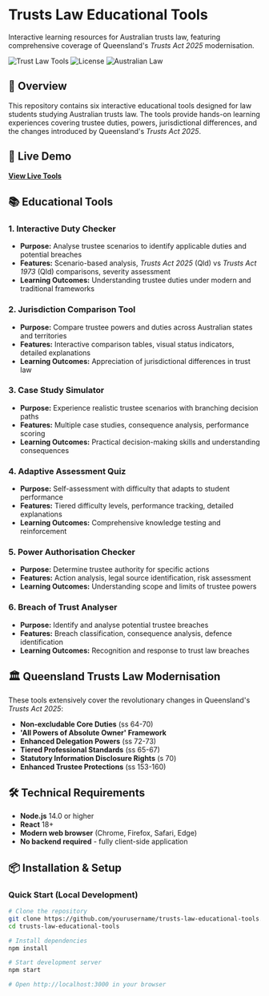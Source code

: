 # Trusts Law Educational Tools

Interactive learning resources for Australian trusts law, featuring comprehensive coverage of Queensland's *Trusts Act 2025* modernisation.

![Trust Law Tools](https://img.shields.io/badge/React-18+-blue.svg)
![License](https://img.shields.io/badge/License-Educational-green.svg)
![Australian Law](https://img.shields.io/badge/Jurisdiction-Australia-orange.svg)

## 🎯 Overview

This repository contains six interactive educational tools designed for law students studying Australian trusts law. The tools provide hands-on learning experiences covering trustee duties, powers, jurisdictional differences, and the changes introduced by Queensland's *Trusts Act 2025*.

## 🚀 Live Demo

**[View Live Tools](https://slmckibbin.github.io/trusts-law-educational-tools)**

## 📚 Educational Tools

### 1. Interactive Duty Checker
- **Purpose:** Analyse trustee scenarios to identify applicable duties and potential breaches
- **Features:** Scenario-based analysis, *Trusts Act 2025* (Qld) vs *Trusts Act 1973* (Qld) comparisons, severity assessment
- **Learning Outcomes:** Understanding trustee duties under modern and traditional frameworks

### 2. Jurisdiction Comparison Tool
- **Purpose:** Compare trustee powers and duties across Australian states and territories
- **Features:** Interactive comparison tables, visual status indicators, detailed explanations
- **Learning Outcomes:** Appreciation of jurisdictional differences in trust law

### 3. Case Study Simulator
- **Purpose:** Experience realistic trustee scenarios with branching decision paths
- **Features:** Multiple case studies, consequence analysis, performance scoring
- **Learning Outcomes:** Practical decision-making skills and understanding consequences

### 4. Adaptive Assessment Quiz
- **Purpose:** Self-assessment with difficulty that adapts to student performance
- **Features:** Tiered difficulty levels, performance tracking, detailed explanations
- **Learning Outcomes:** Comprehensive knowledge testing and reinforcement

### 5. Power Authorisation Checker
- **Purpose:** Determine trustee authority for specific actions
- **Features:** Action analysis, legal source identification, risk assessment
- **Learning Outcomes:** Understanding scope and limits of trustee powers

### 6. Breach of Trust Analyser
- **Purpose:** Identify and analyse potential trustee breaches
- **Features:** Breach classification, consequence analysis, defence identification
- **Learning Outcomes:** Recognition and response to trust law breaches

## 🏛️ Queensland Trusts Law Modernisation

These tools extensively cover the revolutionary changes in Queensland's *Trusts Act 2025*:

- **Non-excludable Core Duties** (ss 64-70)
- **'All Powers of Absolute Owner' Framework**
- **Enhanced Delegation Powers** (ss 72-73)
- **Tiered Professional Standards** (ss 65-67)
- **Statutory Information Disclosure Rights** (s 70)
- **Enhanced Trustee Protections** (ss 153-160)

## 🛠️ Technical Requirements

- **Node.js** 14.0 or higher
- **React** 18+
- **Modern web browser** (Chrome, Firefox, Safari, Edge)
- **No backend required** - fully client-side application

## 📦 Installation & Setup

### Quick Start (Local Development)

```bash
# Clone the repository
git clone https://github.com/yourusername/trusts-law-educational-tools.git
cd trusts-law-educational-tools

# Install dependencies
npm install

# Start development server
npm start

# Open http://localhost:3000 in your browser
